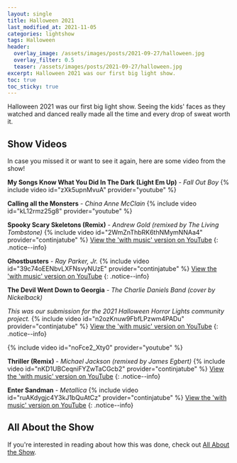 ```yaml
---
layout: single
title: Halloween 2021
last_modified_at: 2021-11-05
categories: lightshow
tags: Halloween
header:
  overlay_image: /assets/images/posts/2021-09-27/halloween.jpg
  overlay_filter: 0.5
  teaser: /assets/images/posts/2021-09-27/halloween.jpg
excerpt: Halloween 2021 was our first big light show.
toc: true
toc_sticky: true
---
```


Halloween 2021 was our first big light show. Seeing the kids' faces as they watched and danced really made all the time and every drop of sweat worth it.

## Show Videos

In case you missed it or want to see it again, here are some video from the show!

**My Songs Know What You Did In The Dark (Light Em Up)** - *Fall Out Boy*
{% include video id="zXk5upnMvuA" provider="youtube" %}

**Calling all the Monsters** - *China Anne McClain*
{% include video id="kL12rmz25g8" provider="youtube" %}

**Spooky Scary Skeletons (Remix)** - *Andrew Gold (remixed by The Living Tombstone)*
{% include video id="2WmZnThbRK6thNMymNNAa4" provider="continjatube" %}
[View the 'with music' version on YouTube](https://youtu.be/VA3VclfrJg4)
{: .notice--info}

**Ghostbusters** - *Ray Parker, Jr.*
{% include video id="39c74oEENbvLXFNsvyNUzE" provider="continjatube" %}
[View the 'with music' version on YouTube](https://youtu.be/RAxFa3SsbSg)
{: .notice--info}

**The Devil Went Down to Georgia** - *The Charlie Daniels Band (cover by Nickelback)*

*This was our submission for the 2021 Halloween Horror Lights community project.*
{% include video id="n2ozKnuw9FbfLPzwm4PADu" provider="continjatube" %}
[View the 'with music' version on YouTube](https://youtu.be/BilgG6R-Eqw)
{: .notice--info}

{% include video id="noFce2_Xty0" provider="youtube" %}

**Thriller (Remix)** - *Michael Jackson (remixed by James Egbert)*
{% include video id="nKD1UBCeqniFYZwTaCGcb2" provider="continjatube" %}
[View the 'with music' version on YouTube](https://youtu.be/5jQnIKgpxxg)
{: .notice--info}

**Enter Sandman** - *Metallica*
{% include video id="ruAKdygjc4Y3kJ1bQuAtCz" provider="continjatube" %}
[View the 'with music' version on YouTube](https://youtu.be/vFwKUjBy2nk)
{: .notice--info}

## All About the Show

If you're interested in reading about how this was done, check out <a href="https://chadgoode.com/projects/lightshow/show-Info/">All About the Show</a>.